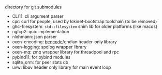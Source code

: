 directory for git submodules

* CLI11: cli argument parser
* cpr: curl for people, used by lokinet-bootstrap toolchain (to be removed)
* ghc-filesystem: `std::filesystem` shim lib for older platforms (like macos)
* ngtcp2: quic implementation
* nlohmann: json parser
* oxen-encoding: [bencode](https://www.bittorrent.org/beps/bep_0003.html#bencoding)/endian header-only library
* oxen-logging: spdlog wrapper library
* oxen-mq: zmq wrapper library for threadpool and rpc
* pybind11: for pybind modules
* sqlite_orm: for peer stats db
* uvw: libuv header only library for main event loop